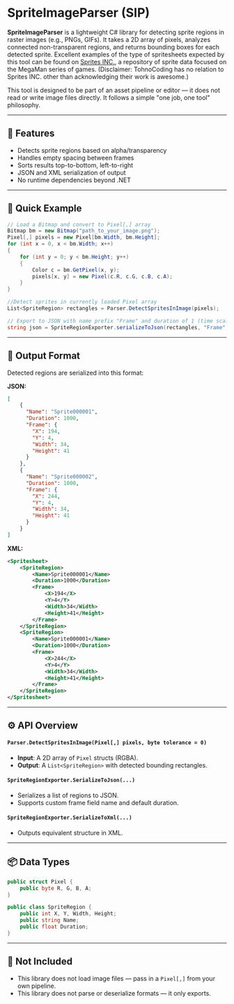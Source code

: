 # SpriteImageParser (SIP)

**SpriteImageParser** is a lightweight C# library for detecting sprite regions in raster images (e.g., PNGs, GIFs). It takes a 2D array of pixels, analyzes connected non-transparent regions, and returns bounding boxes for each detected sprite. Excellent examples of the type of spritesheets expected by this tool can be found on [Sprites INC.](https://sprites-inc.co.uk/), a repository of sprite data focused on the MegaMan series of games. (Disclaimer: TohnoCoding has no relation to Sprites INC. other than acknowledging their work is awesome.)

This tool is designed to be part of an asset pipeline or editor — it does not read or write image files directly. It follows a simple "one job, one tool" philosophy.

---
## 🧩 Features
- Detects sprite regions based on alpha/transparency
- Handles empty spacing between frames
- Sorts results top-to-bottom, left-to-right
- JSON and XML serialization of output
- No runtime dependencies beyond .NET
---
## 🧪 Quick Example
```csharp
// Load a Bitmap and convert to Pixel[,] array
Bitmap bm = new Bitmap("path_to_your_image.png");
Pixel[,] pixels = new Pixel[bm.Width, bm.Height];
for (int x = 0, x < bm.Width; x++)
{
    for (int y = 0; y < bm.Height; y++)
    {
        Color c = bm.GetPixel(x, y);
        pixels[x, y] = new Pixel(c.R, c.G, c.B, c.A);
    }
}

//Detect sprites in currently loaded Pixel array
List<SpriteRegion> rectangles = Parser.DetectSpritesInImage(pixels);

// Export to JSON with name prefix "Frame" and duration of 1 (time scale is user-determined)
string json = SpriteRegionExporter.serializeToJson(rectangles, "Frame", 1f);
```
---
##  🧱 Output Format
Detected regions are serialized into this format:

**JSON:**
```json
[
    {
      "Name": "Sprite000001",
      "Duration": 1000,
      "Frame": {
        "X": 194,
        "Y": 4,
        "Width": 34,
        "Height": 41
      }
    },
    {
      "Name": "Sprite000002",
      "Duration": 1000,
      "Frame": {
        "X": 244,
        "Y": 4,
        "Width": 34,
        "Height": 41
      }
    }
]
```

**XML:**
```xml
<Spritesheet>
	<SpriteRegion>
		<Name>Sprite000001</Name>
		<Duration>1000</Duration>
		<Frame>
			<X>194</X>
			<Y>4</Y>
			<Width>34</Width>
			<Height>41</Height>
		</Frame>
	</SpriteRegion>
	<SpriteRegion>
		<Name>Sprite000001</Name>
		<Duration>1000</Duration>
		<Frame>
			<X>244</X>
			<Y>4</Y>
			<Width>34</Width>
			<Height>41</Height>
		</Frame>
	</SpriteRegion>
</Spritesheet>
```
---
## ⚙️ API Overview

#### `Parser.DetectSpritesInImage(Pixel[,] pixels, byte tolerance = 0)`
-   **Input**: A 2D array of `Pixel` structs (RGBA).
-   **Output**: A `List<SpriteRegion>` with detected bounding rectangles.
    

#### `SpriteRegionExporter.SerializeToJson(...)`
-   Serializes a list of regions to JSON.    
-   Supports custom frame field name and default duration.
    

#### `SpriteRegionExporter.SerializeToXml(...)`
-   Outputs equivalent structure in XML.
---
## 📦 Data Types

```csharp
public struct Pixel {
    public byte R, G, B, A;
}

public class SpriteRegion {
    public int X, Y, Width, Height;
    public string Name;
    public float Duration;
}
```
---
## 🚫 Not Included
-   This library does not load image files — pass in a `Pixel[,]` from your own pipeline.
-   This library does not parse or deserialize formats — it only exports.
